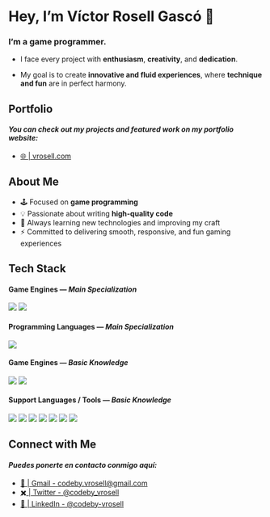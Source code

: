 # Hey, I’m Víctor Rosell Gascó 👋 

### I’m a game programmer.  
- I face every project with **enthusiasm**, **creativity**, and **dedication**.

- My goal is to create **innovative and fluid experiences**, where **technique and fun** are in perfect harmony.

## Portfolio
#### *You can check out my projects and featured work on my portfolio website:*
- [🌐 | vrosell.com](https://your-portfolio.com)




## About Me
- 🕹️ Focused on **game programming**  
- 💡 Passionate about writing **high-quality code**
- 🌱 Always learning new technologies and improving my craft  
- ⚡ Committed to delivering smooth, responsive, and fun gaming experiences

## Tech Stack

#### Game Engines — *Main Specialization*

<p align="left">
  <img src="https://img.shields.io/badge/Unity%206-000000?style=for-the-badge&logo=unity&logoColor=white" />
  <img src="https://img.shields.io/badge/Unity-100000?style=for-the-badge&logo=unity&logoColor=white" />
</p>

#### Programming Languages — *Main Specialization*
<p align="left">
  <img src="https://img.shields.io/badge/C%23-239120?style=for-the-badge&logo=c-sharp&logoColor=white" />
</p>

#### Game Engines — *Basic Knowledge*
<p align="left">
  <img src="https://img.shields.io/badge/Unreal%20Engine-313131?style=for-the-badge&logo=unrealengine&logoColor=white" />
  <img src="https://img.shields.io/badge/Godot-478CBF?style=for-the-badge&logo=godot-engine&logoColor=white" />
</p>

#### Support Languages / Tools — *Basic Knowledge*
<p align="left">
  <img src="https://img.shields.io/badge/Blueprint-313131?style=for-the-badge&logo=unrealengine&logoColor=white" />
  <img src="https://img.shields.io/badge/GDScript-478CBF?style=for-the-badge&logo=godot-engine&logoColor=white" />
  <img src="https://img.shields.io/badge/SQL-4479A1?style=for-the-badge&logo=mysql&logoColor=white" />
  <img src="https://img.shields.io/badge/Java-ED8B00?style=for-the-badge&logo=openjdk&logoColor=white" />
  <img src="https://img.shields.io/badge/PHP-777BB4?style=for-the-badge&logo=php&logoColor=white" />
  <img src="https://img.shields.io/badge/HTML5-E34F26?style=for-the-badge&logo=html5&logoColor=white" />
  <img src="https://img.shields.io/badge/CSS3-1572B6?style=for-the-badge&logo=css3&logoColor=white" />

</p>

## Connect with Me
#### *Puedes ponerte en contacto conmigo aquí:*
- [📧 | Gmail - codeby.vrosell@gmail.com](https://mail.google.com/mail/?view=cm&to=codeby.vrosell@gmail.com)      
- [✖️ | Twitter - @codeby_vrosell](https://x.com/codeby_vrosell)         
- [💼 | LinkedIn - @codeby-vrosell](https://www.linkedin.com/in/v-rosell)

</p>
